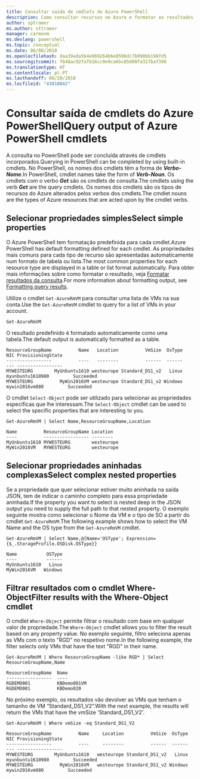 ```yaml
---
title: Consultar saída de cmdlets do Azure PowerShell
description: Como consultar recursos no Azure e formatar os resultados.
author: sptramer
ms.author: sttramer
manager: carmonm
ms.devlang: powershell
ms.topic: conceptual
ms.date: 06/08/2018
ms.openlocfilehash: daa39ada5b4e969264b6e8596dc7b090bb196fd5
ms.sourcegitcommit: f648ac92fafb16cc0e9ca6bc85d00fa327baf396
ms.translationtype: HT
ms.contentlocale: pt-PT
ms.lasthandoff: 08/28/2018
ms.locfileid: "43018842"
---
```

# <a name="query-output-of-azure-powershell-cmdlets"></a><span data-ttu-id="871f3-103">Consultar saída de cmdlets do Azure PowerShell</span><span class="sxs-lookup"><span data-stu-id="871f3-103">Query output of Azure PowerShell cmdlets</span></span>

<span data-ttu-id="871f3-104">A consulta no PowerShell pode ser concluída através de cmdlets incorporados.</span><span class="sxs-lookup"><span data-stu-id="871f3-104">Querying in PowerShell can be completed by using built-in cmdlets.</span></span> <span data-ttu-id="871f3-105">No PowerShell, os nomes dos cmdlets têm a forma de  **_Verbo-Nome_**.</span><span class="sxs-lookup"><span data-stu-id="871f3-105">In PowerShell, cmdlet names take the form of **_Verb-Noun_**.</span></span> <span data-ttu-id="871f3-106">Os cmdlets com o verbo **_Get_** são os cmdlets de consulta.</span><span class="sxs-lookup"><span data-stu-id="871f3-106">The cmdlets using the verb **_Get_** are the query cmdlets.</span></span> <span data-ttu-id="871f3-107">Os nomes dos cmdlets são os tipos de recursos do Azure alterados pelos verbos dos cmdlets.</span><span class="sxs-lookup"><span data-stu-id="871f3-107">The cmdlet nouns are the types of Azure resources that are acted upon by the cmdlet verbs.</span></span>

## <a name="select-simple-properties"></a><span data-ttu-id="871f3-108">Selecionar propriedades simples</span><span class="sxs-lookup"><span data-stu-id="871f3-108">Select simple properties</span></span>

<span data-ttu-id="871f3-109">O Azure PowerShell tem formatação predefinida para cada cmdlet.</span><span class="sxs-lookup"><span data-stu-id="871f3-109">Azure PowerShell has default formatting defined for each cmdlet.</span></span> <span data-ttu-id="871f3-110">As propriedades mais comuns para cada tipo de recurso são apresentadas automaticamente num formato de tabela ou lista.</span><span class="sxs-lookup"><span data-stu-id="871f3-110">The most common properties for each resource type are displayed in a table or list format automatically.</span></span> <span data-ttu-id="871f3-111">Para obter mais informações sobre como formatar o resultado, veja [Formatar resultados da consulta](formatting-output.md).</span><span class="sxs-lookup"><span data-stu-id="871f3-111">For more information about formatting output, see [Formatting query results](formatting-output.md).</span></span>

<span data-ttu-id="871f3-112">Utilize o cmdlet `Get-AzureRmVM` para consultar uma lista de VMs na sua conta.</span><span class="sxs-lookup"><span data-stu-id="871f3-112">Use the `Get-AzureRmVM` cmdlet to query for a list of VMs in your account.</span></span>

```azurepowershell-interactive
Get-AzureRmVM
```

<span data-ttu-id="871f3-113">O resultado predefinido é formatado automaticamente como uma tabela.</span><span class="sxs-lookup"><span data-stu-id="871f3-113">The default output is automatically formatted as a table.</span></span>

```output
ResourceGroupName          Name   Location          VmSize  OsType              NIC ProvisioningState
-----------------          ----   --------          ------  ------              --- -----------------
MYWESTEURG        MyUnbuntu1610 westeurope Standard_DS1_v2   Linux myunbuntu1610980         Succeeded
MYWESTEURG          MyWin2016VM westeurope Standard_DS1_v2 Windows   mywin2016vm880         Succeeded
```

<span data-ttu-id="871f3-114">O cmdlet `Select-Object` pode ser utilizado para selecionar as propriedades específicas que lhe interessam.</span><span class="sxs-lookup"><span data-stu-id="871f3-114">The `Select-Object` cmdlet can be used to select the specific properties that are interesting to you.</span></span>

```azurepowershell-interactive
Get-AzureRmVM | Select Name,ResourceGroupName,Location
```

```output
Name          ResourceGroupName Location
----          ----------------- --------
MyUnbuntu1610 MYWESTEURG        westeurope
MyWin2016VM   MYWESTEURG        westeurope
```

## <a name="select-complex-nested-properties"></a><span data-ttu-id="871f3-115">Selecionar propriedades aninhadas complexas</span><span class="sxs-lookup"><span data-stu-id="871f3-115">Select complex nested properties</span></span>

<span data-ttu-id="871f3-116">Se a propriedade que quer selecionar estiver muito aninhada na saída JSON, tem de indicar o caminho completo para essa propriedade aninhada.</span><span class="sxs-lookup"><span data-stu-id="871f3-116">If the property you want to select is nested deep in the JSON output you need to supply the full path to that nested property.</span></span> <span data-ttu-id="871f3-117">O exemplo seguinte mostra como selecionar o Nome da VM e o tipo de SO a partir do cmdlet `Get-AzureRmVM`.</span><span class="sxs-lookup"><span data-stu-id="871f3-117">The following example shows how to select the VM Name and the OS type from the `Get-AzureRmVM` cmdlet.</span></span>

```azurepowershell-interactive
Get-AzureRmVM | Select Name,@{Name='OSType'; Expression={$_.StorageProfile.OSDisk.OSType}}
```

```output
Name           OSType
----           ------
MyUnbuntu1610   Linux
MyWin2016VM   Windows
```

## <a name="filter-results-with-the-where-object-cmdlet"></a><span data-ttu-id="871f3-118">Filtrar resultados com o cmdlet Where-Object</span><span class="sxs-lookup"><span data-stu-id="871f3-118">Filter results with the Where-Object cmdlet</span></span>

<span data-ttu-id="871f3-119">O cmdlet `Where-Object` permite filtrar o resultado com base em qualquer valor de propriedade.</span><span class="sxs-lookup"><span data-stu-id="871f3-119">The `Where-Object` cmdlet allows you to filter the result based on any property value.</span></span> <span data-ttu-id="871f3-120">No exemplo seguinte, filtro seleciona apenas as VMs com o texto "RGD" no respetivo nome.</span><span class="sxs-lookup"><span data-stu-id="871f3-120">In the following example, the filter selects only VMs that have the text "RGD" in their name.</span></span>

```azurepowershell-interactive
Get-AzureRmVM | Where ResourceGroupName -like RGD* | Select ResourceGroupName,Name
```

```output
ResourceGroupName  Name
-----------------  ----
RGDEMO001          KBDemo001VM
RGDEMO001          KBDemo020
```

<span data-ttu-id="871f3-121">No próximo exemplo, os resultados vão devolver as VMs que tenham o tamanho de VM “Standard_DS1_V2”.</span><span class="sxs-lookup"><span data-stu-id="871f3-121">With the next example, the results will return the VMs that have the vmSize 'Standard_DS1_V2'.</span></span>

```azurepowershell-interactive
Get-AzureRmVM | Where vmSize -eq Standard_DS1_V2
```

```output
ResourceGroupName          Name     Location          VmSize  OsType              NIC ProvisioningState
-----------------          ----     --------          ------  ------              --- -----------------
MYWESTEURG        MyUnbuntu1610   westeurope Standard_DS1_v2   Linux myunbuntu1610980         Succeeded
MYWESTEURG          MyWin2016VM   westeurope Standard_DS1_v2 Windows   mywin2016vm880         Succeeded
```